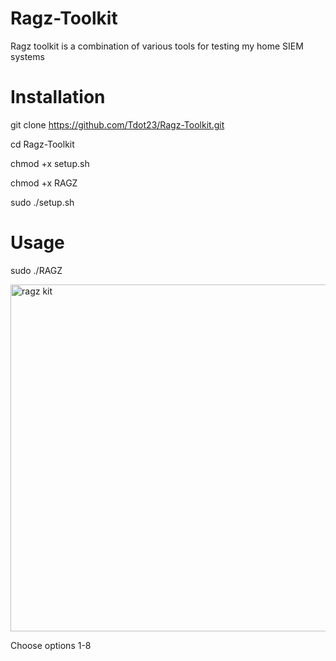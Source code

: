 # Ragz-Toolkit
Ragz toolkit is a combination of various tools for testing my home SIEM systems
# Installation
git clone https://github.com/Tdot23/Ragz-Toolkit.git 


cd Ragz-Toolkit

chmod +x setup.sh


chmod +x RAGZ

sudo ./setup.sh

# Usage
sudo ./RAGZ


<img width="555" alt="ragz kit" src="https://github.com/user-attachments/assets/0d786f9c-a4e5-4784-a30a-a3abc24e2431">


Choose options 1-8

